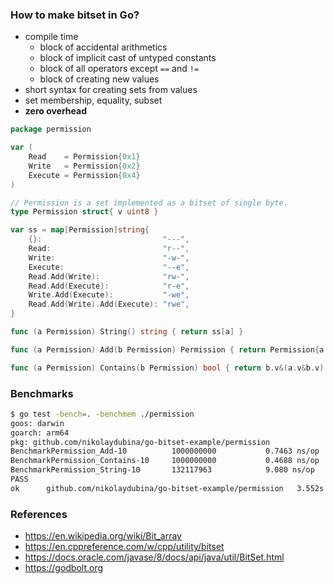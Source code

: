 ### How to make bitset in Go?

* compile time
   * block of accidental arithmetics
   * block of implicit cast of untyped constants
   * block of all operators except `==` and `!=`
   * block of creating new values
* short syntax for creating sets from values
* set membership, equality, subset
* **zero overhead**

```go
package permission

var (
	Read    = Permission{0x1}
	Write   = Permission{0x2}
	Execute = Permission{0x4}
)

// Permission is a set implemented as a bitset of single byte.
type Permission struct{ v uint8 }

var ss = map[Permission]string{
	{}:                           "---",
	Read:                         "r--",
	Write:                        "-w-",
	Execute:                      "--e",
	Read.Add(Write):              "rw-",
	Read.Add(Execute):            "r-e",
	Write.Add(Execute):           "-we",
	Read.Add(Write).Add(Execute): "rwe",
}

func (a Permission) String() string { return ss[a] }

func (a Permission) Add(b Permission) Permission { return Permission{a.v | b.v} }

func (a Permission) Contains(b Permission) bool { return b.v&(a.v&b.v) == b.v }
```

### Benchmarks

```bash
$ go test -bench=. -benchmem ./permission
goos: darwin
goarch: arm64
pkg: github.com/nikolaydubina/go-bitset-example/permission
BenchmarkPermission_Add-10         	1000000000	         0.7463 ns/op	       0 B/op	       0 allocs/op
BenchmarkPermission_Contains-10    	1000000000	         0.4688 ns/op	       0 B/op	       0 allocs/op
BenchmarkPermission_String-10      	132117963	         9.080 ns/op	       0 B/op	       0 allocs/op
PASS
ok  	github.com/nikolaydubina/go-bitset-example/permission	3.552s
```

### References

* https://en.wikipedia.org/wiki/Bit_array
* https://en.cppreference.com/w/cpp/utility/bitset
* https://docs.oracle.com/javase/8/docs/api/java/util/BitSet.html
* https://godbolt.org
